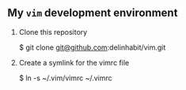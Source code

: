 ## My ``vim`` development environment

1. Clone this repository

    $ git clone git@github.com:delinhabit/vim.git

2. Create a symlink for the vimrc file

    $ ln -s ~/.vim/vimrc ~/.vimrc

